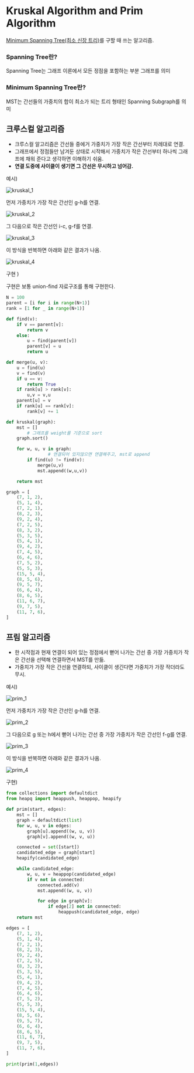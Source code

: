 # Kruskal Algorithm and Prim Algorithm

[Minimum Spanning Tree(최소 신장 트리)](https://gmlwjd9405.github.io/2018/08/28/algorithm-mst.html)를 구할 때 쓰는 알고리즘.

### **Spanning Tree란?**

Spanning Tree는 그래프 이론에서 모든 정점을 포함하는 부분 그래프를 의미

### **Minimum Spanning Tree란?**

MST는 간선들의 가중치의 합이 최소가 되는 트리 형태인 Spanning Subgraph를 의미

## 크루스컬 알고리즘

- 크루스컬 알고리즘은 간선들 중에거 가중치가 가장 작은 간선부터 차례대로 연결.
- 그래프에서 정점들만 남겨둔 상태로 시작해서 가중치가 작은 간선부터 하나씩 그래프에 채워 준다고 생각하면 이해하기 쉬움.
- **연결 도중에 사이클이 생기면 그 간선은 무시하고 넘어감.**

예시)

![kruskal_1](./images/kruskal_1.png)

먼저 가중치가 가장 작은 간선인 g-h를 연결.

![kruskal_2](./images/kruskal_2.png)

그 다음으로 작은 간선인 i-c, g-f를 연결.

![kruskal_3](./images/kruskal_3.png)

이 방식을 반복하면 아래와 같은 결과가 나옴.

![kruskal_4](./images/kruskal_4.png)

구현 )

구현은 보통 union-find 자료구조를 통해 구현한다.

```python
N = 100
parent = [i for i in range(N+1)]
rank = [1 for _ in range(N+1)]

def find(v):
	if v == parent[v]:
		return v
	else:
		u = find(parent[v])
		parent[v] = u
		return u

def merge(u, v):
	u = find(u)
	v = find(v)
	if u == v:
		return True
	if rank[u] > rank[v]:
		u,v = v,u
	parent[u] = v
	if rank[u] == rank[v]:
		rank[v] += 1

def kruskal(graph):
    mst = []
		# 그래프를 weight를 기준으로 sort
    graph.sort()

    for w, u, v in graph:
				# 연결되어 있지않으면 연결해주고, mst로 append
        if find(u) != find(v):
            merge(u,v)
            mst.append((w,u,v))

    return mst

graph = [
    (7, 1, 2),
    (5, 1, 4),
    (7, 2, 1),
    (8, 2, 3),
    (9, 2, 4),
    (7, 2, 5),
    (8, 3, 2),
    (5, 3, 5),
    (5, 4, 1),
    (9, 4, 2),
    (7, 4, 5),
    (6, 4, 6),
    (7, 5, 2),
    (5, 5, 3),
    (15, 5, 4),
    (8, 5, 6),
    (9, 5, 7),
    (6, 6, 4),
    (8, 6, 5),
    (11, 6, 7),
    (9, 7, 5),
    (11, 7, 6),
]
```

## 프림 알고리즘

- 한 시작점과 현재 연결이 되어 있는 정점에서 뻗어 나가는 간선 중 가장 가중치가 작은 간선을 선택해 연결하면서 MST를 만듦.
- 가중치가 가장 작은 간선을 연결하되, 사이클이 생긴다면 가중치가 가장 작더라도 무시.

예시)

![prim_1](./images/prim_1.png)

먼저 가중치가 가장 작은 간선인 g-h를 연결.

![prim_2](./images/prim_2.png)

그 다음으로 g 또는 h에서 뻗어 나가는 간선 중 가장 가중치가 작은 간선인 f-g를 연결.

![prim_3](./images/prim_3.png)

이 방식을 반복하면 아래와 같은 결과가 나옴.

![prim_4](./images/prim_4.png)

구현)

```python
from collections import defaultdict
from heapq import heappush, heappop, heapify

def prim(start, edges):
    mst = []
    graph = defaultdict(list)
    for w, u, v in edges:
        graph[u].append((w, u, v))
        graph[v].append((w, v, u))

    connected = set([start])
    candidated_edge = graph[start]
    heapify(candidated_edge)

    while candidated_edge:
        w, u, v = heappop(candidated_edge)
        if v not in connected:
            connected.add(v)
            mst.append((w, u, v))

            for edge in graph[v]:
                if edge[2] not in connected:
                    heappush(candidated_edge, edge)
    return mst

edges = [
    (7, 1, 2),
    (5, 1, 4),
    (7, 2, 1),
    (8, 2, 3),
    (9, 2, 4),
    (7, 2, 5),
    (8, 3, 2),
    (5, 3, 5),
    (5, 4, 1),
    (9, 4, 2),
    (7, 4, 5),
    (6, 4, 6),
    (7, 5, 2),
    (5, 5, 3),
    (15, 5, 4),
    (8, 5, 6),
    (9, 5, 7),
    (6, 6, 4),
    (8, 6, 5),
    (11, 6, 7),
    (9, 7, 5),
    (11, 7, 6),
]

print(prim(1,edges))
```
